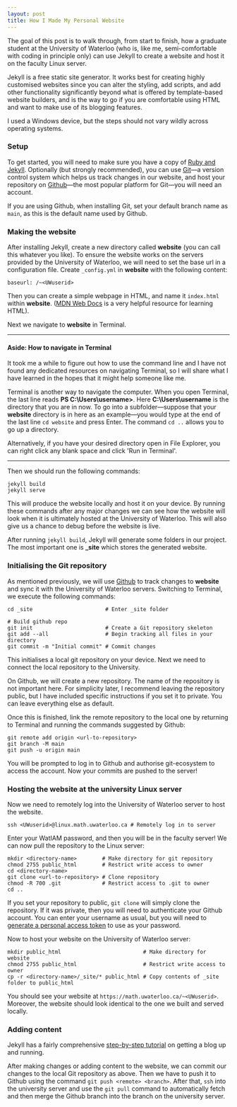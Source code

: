 ```yaml
---
layout: post
title: How I Made My Personal Website
---
```


The goal of this post is to walk through, from start to finish, how a graduate student at the
University of Waterloo (who is, like me, semi-comfortable with coding in principle only) can use
Jekyll to create a website and host it on the faculty Linux server.

Jekyll is a free static site generator. It works best for creating highly customised websites since
you can alter the styling, add scripts, and add other functionality significantly beyond what is
offered by template-based website builders, and is the way to go if you are comfortable using HTML
and want to make use of its blogging features.

I used a Windows device, but the steps should not vary wildly across operating systems.

### Setup

To get started, you will need to make sure you have a copy of
[Ruby and Jekyll](https://jekyllrb.com/docs/installation). Optionally (but strongly recommended),
you can use [Git](https://git-scm.com/downloads)—a version control system which helps us track
changes in our website, and host your repository on [Github](https://github.com/)—the most popular
platform for Git—you will need an account.

If you are using Github, when installing Git, set your default branch name as `main`, as this is
the default name used by Github.

### Making the website

After installing Jekyll, create a new directory called **website** (you can call this whatever
you like). To ensure the website works on the servers provided by the University of Waterloo, we
will need to set the base url in a configuration file. Create `_config.yml` in **website** with the
following content:

    baseurl: /~<UWuserid>

Then you can create a simple webpage in HTML, and name it `index.html` within **website**.
([MDN Web Docs](https://developer.mozilla.org/en-US/docs/Learn/HTML) is a very helpful resource for
learning HTML).

Next we navigate to **website** in Terminal.

---

#### Aside: How to navigate in Terminal

It took me a while to figure out how to use the command line and I have not found any dedicated
resources on navigating Terminal, so I will share what I have learned in the hopes that it might
help someone like me.

Terminal is another way to navigate the computer. When you open Terminal, the last line reads
**PS C:\Users\username>**. Here **C:\Users\username** is the directory that you are in now. To go
into a subfolder—suppose that your **website** directory is in here as an example—you would type at
the end of the last line `cd website` and press Enter. The command `cd ..` allows you to go up a
directory.

Alternatively, if you have your desired directory open in File Explorer, you can right click any
blank space and click 'Run in Terminal'.

---

Then we should run the following commands:

    jekyll build
	jekyll serve

This will produce the website locally and host it on your device. By running these commands after
any major changes we can see how the website will look when it is ultimately hosted at the
University of Waterloo. This will also give us a chance to debug before the website is live.

After running `jekyll build`, Jekyll will generate some folders in our project. The most important
one is **_site** which stores the generated website.

### Initialising the Git repository

As mentioned previously, we will use [Github](https://github.com/) to track changes to **website**
and sync it with the University of Waterloo servers. Switching to Terminal, we execute the
following commands:

    cd _site                       # Enter _site folder
	
	# Build github repo
	git init                       # Create a Git repository skeleton
	git add --all                  # Begin tracking all files in your directory
	git commit -m "Initial commit" # Commit changes

This initialises a local git repository on your device. Next we need to connect the local
repository to the University.

On Github, we will create a new repository. The name of the repository is not important here. For
simplicity later, I recommend leaving the repository public, but I have included specific
instructions if you set it to private. You can leave everything else as default.

Once this is finished, link the remote repository to the local one by returning to Terminal and
running the commands suggested by Github:

    git remote add origin <url-to-repository>
	git branch -M main
	git push -u origin main

You will be prompted to log in to Github and authorise git-ecosystem to access the account. Now
your commits are pushed to the server!

### Hosting the website at the university Linux server

Now we need to remotely log into the University of Waterloo server to host the website.

    ssh <UWuserid>@linux.math.uwaterloo.ca # Remotely log in to server

Enter your WatIAM password, and then you will be in the faculty server! We can now pull the
repository to the Linux server:

	mkdir <directory-name>        # Make directory for git repository
	chmod 2755 public_html        # Restrict write access to owner
	cd <directory-name>
	git clone <url-to-repository> # Clone repository
    chmod -R 700 .git             # Restrict access to .git to owner
	cd ..

If you set your repository to public, `git clone` will simply clone the repository. If it was
private, then you will need to authenticate your Github account. You can enter your username as
usual, but you will need to
[generate a personal access token](https://docs.github.com/en/authentication/keeping-your-account-and-data-secure/managing-your-personal-access-tokens)
to use as your password.

Now to host your website on the University of Waterloo server:

    mkdir public_html                          # Make directory for website
	chmod 2755 public_html                     # Restrict write access to owner
	cp -r <directory-name>/_site/* public_html # Copy contents of _site folder to public_html

You should see your website at `https://math.uwaterloo.ca/~<UWuserid>`. Moreover, the website should
look identical to the one we built and served locally.

### Adding content

Jekyll has a fairly comprehensive
[step-by-step tutorial](https://jekyllrb.com/docs/step-by-step/01-setup/) on getting a blog up and
running.

After making changes or adding content to the website, we can commit our changes to the local Git
repository as above. Then we have to push it to Github using the command
`git push <remote> <branch>`. After that, `ssh` into the university server and use the `git pull`
command to automatically fetch and then merge the Github branch into the branch on the university
server.